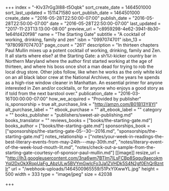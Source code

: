 +++
index = "-KIv37rGg3I88-t5Oqbk"
sort_create_date = 1464501000
sort_last_updated = 1511471580
sort_publish_date = 1464501000
create_date = "2016-05-28T22:50:00-07:00"
publish_date = "2016-05-28T22:50:00-07:00"
date = "2016-05-28T22:50:00-07:00"
last_updated = "2017-11-23T13:13:00-08:00"
preview_url = "c8959298-4e62-3941-8b30-1e64fd420f98"
name = "The Starting Gate"
subtitle = "A cocktail of working, drinking, family and zen"
isbn = "0997074701"
isbn_13 = "9780997074703"
page_count = "261"
description = "In thirteen chapters Paul Mullin mixes up a potent cocktail of working, drinking, family and Zen. It all starts where else? at the Starting Gate: a sh%t-kicker country bar in Northern Maryland where the author first started working at the age of thirteen, and where his boss once shot a man dead for trying to rob the local drug store. Other jobs follow, like when he works as the only white kid on an all black labor crew at the National Archives, or the years he spends as a high-rise window cleaner in Manhattan. An essential primer for anyone interested in Zen and/or cocktails, or for anyone who enjoys a good story as if told from the next barstool over."
publication_date = "2016-03-16T00:00:00-07:00"
how_we_acquired = "Provided by publisher"
is_sponsorship = true
alt_purchase_link = "http://amzn.com/B01B13Y8YI"
alt_purchase_label = ""
ebook_purchase = ""
alt_ebook_label = ""
category = ""
books_publisher = "publishers/sweet-air-publishing.md"
books_translator = ""
reviews_books = ["books/the-starting-gate.md"]
books_author = ["books/the-starting-gate.md"]
sponsorships_book = ["sponsorships/the-starting-gate-05--30--2016.md", "sponsorships/the-starting-gate.md"]
notes_relationship = ["notes/your-week-in-readings-the-best-literary-events-from-may-24th---may-30th.md", "notes/literary-event-of-the-week-loud-mouth-lit.md", "notes/check-out-a-sample-from-the-starting-gate-courtesy-of-sponsor-paul-mullin.md"]
[[image]]
resize_url = "http://lh3.googleusercontent.com/3na6wm7BTlm7ILsFCBp8Sqgu9aecokmYql2DxOkXRopUaFg_AbzULw5BVYmGwIcFo3Ja1ZVHDk5S4N2gf0EhQrBzntIr"
url = "/webhook-uploads/1464500965559/51PxYlXwwYL.jpg"
height = 500
width = 333
type = "image/jpeg"
size = 42038

+++
